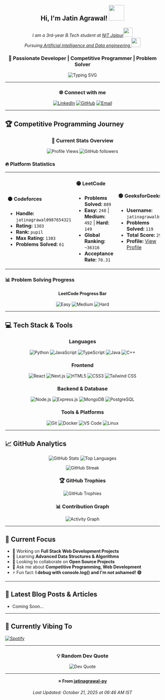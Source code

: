 <div align="center">

<h2> Hi, I'm Jatin Agrawal! <img src="https://media.giphy.com/media/mGcNjsfWAjY5AEZNw6/giphy.gif" width="50"></h2>
<p><em>I am a 3rd-year B.Tech student at <a href="https://www.mnit.ac.in/">NIT Jaipur</a><img src="https://media.giphy.com/media/fYSnHlufseco8Fh93Z/giphy.gif" width="30"></br>Pursuing<a 
href="#"> Artificial intelligence and Data engineering </a><img src="https://media.giphy.com/media/WUlplcMpOCEmTGBtBW/giphy.gif" width="30"> 
</em></p>

### 🚀 Passionate Developer | Competitive Programmer | Problem Solver

<img src="https://readme-typing-svg.herokuapp.com?font=Fira+Code&pause=1000&color=00D4FF&center=true&vCenter=true&width=435&lines=Full+Stack+Developer;Competitive+Programmer;Always+Learning+New+Things;Problem+Solver" alt="Typing SVG" />

---

### 🌐 Connect with me

[![LinkedIn](https://img.shields.io/badge/LinkedIn-0077B5?style=for-the-badge&logo=linkedin&logoColor=white)](https://linkedin.com/in/jatin-agrawal-py)
[![GitHub](https://img.shields.io/badge/GitHub-100000?style=for-the-badge&logo=github&logoColor=white)](https://github.com/jatinagrawal-py)
[![Email](https://img.shields.io/badge/Email-D14836?style=for-the-badge&logo=gmail&logoColor=white)](mailto:jatinagrawal0987654321@gmail.com)

</div>

---

## 🏆 Competitive Programming Journey

<div align="center">

### 🌟 Current Stats Overview
![Profile Views](https://komarev.com/ghpvc/?username=jatinagrawal-py&color=blueviolet&style=flat-square)
![GitHub followers](https://img.shields.io/github/followers/jatinagrawal-py?style=social)

</div>

### 🔥 Platform Statistics

<table>
<tr>
<td width="33%">

#### 🟠 **Codeforces**
- **Handle:** `jatinagrawal0987654321`
- **Rating:** `1303` 
- **Rank:** `pupil`
- **Max Rating:** `1303`
- **Problems Solved:** `61`

</td>
<td width="33%">

#### 🟡 **LeetCode** 
- **Problems Solved:** `889`
- **Easy:** `248` | **Medium:** `492` | **Hard:** `149`
- **Global Ranking:** `~36316`
- **Acceptance Rate:** `70.31`

</td>
<td width="33%">

#### 🟢 **GeeksforGeeks**
- **Username:** `jatinagrawalbybj`
- **Problems Solved:** `119`
- **Total Score:** `299`
- **Profile:** [View Profile](https://auth.geeksforgeeks.org/user/jatinagrawalbybj)

</td>
</tr>
</table>

### 📊 Problem Solving Progress

<div align="center">

#### LeetCode Progress Bar
![Easy](https://img.shields.io/badge/Easy-248-green)
![Medium](https://img.shields.io/badge/Medium-492-orange)
![Hard](https://img.shields.io/badge/Hard-149-red)
</div>

---

## 💻 Tech Stack & Tools

<div align="center">

### Languages
![Python](https://img.shields.io/badge/Python-3776AB?style=for-the-badge&logo=python&logoColor=white)
![JavaScript](https://img.shields.io/badge/JavaScript-F7DF1E?style=for-the-badge&logo=javascript&logoColor=black)
![TypeScript](https://img.shields.io/badge/TypeScript-007ACC?style=for-the-badge&logo=typescript&logoColor=white)
![Java](https://img.shields.io/badge/Java-ED8B00?style=for-the-badge&logo=java&logoColor=white)
![C++](https://img.shields.io/badge/C++-00599C?style=for-the-badge&logo=cplusplus&logoColor=white)

### Frontend
![React](https://img.shields.io/badge/React-20232A?style=for-the-badge&logo=react&logoColor=61DAFB)
![Next.js](https://img.shields.io/badge/Next.js-000000?style=for-the-badge&logo=nextdotjs&logoColor=white)
![HTML5](https://img.shields.io/badge/HTML5-E34F26?style=for-the-badge&logo=html5&logoColor=white)
![CSS3](https://img.shields.io/badge/CSS3-1572B6?style=for-the-badge&logo=css3&logoColor=white)
![Tailwind CSS](https://img.shields.io/badge/Tailwind_CSS-38B2AC?style=for-the-badge&logo=tailwind-css&logoColor=white)

### Backend & Database
![Node.js](https://img.shields.io/badge/Node.js-43853D?style=for-the-badge&logo=node.js&logoColor=white)
![Express.js](https://img.shields.io/badge/Express.js-404D59?style=for-the-badge)
![MongoDB](https://img.shields.io/badge/MongoDB-4EA94B?style=for-the-badge&logo=mongodb&logoColor=white)
![PostgreSQL](https://img.shields.io/badge/PostgreSQL-316192?style=for-the-badge&logo=postgresql&logoColor=white)

### Tools & Platforms
![Git](https://img.shields.io/badge/Git-F05032?style=for-the-badge&logo=git&logoColor=white)
![Docker](https://img.shields.io/badge/Docker-2496ED?style=for-the-badge&logo=docker&logoColor=white)
![VS Code](https://img.shields.io/badge/VS_Code-007ACC?style=for-the-badge&logo=visual-studio-code&logoColor=white)
![Linux](https://img.shields.io/badge/Linux-FCC624?style=for-the-badge&logo=linux&logoColor=black)

</div>

---

## 📈 GitHub Analytics

<div align="center">

![GitHub Stats](https://github-readme-stats.vercel.app/api?username=jatinagrawal-py&show_icons=true&theme=tokyonight&include_all_commits=true&count_private=true&cache_seconds=86400)
![Top Languages](https://github-readme-stats.vercel.app/api/top-langs/?username=jatinagrawal-py&layout=compact&theme=tokyonight&cache_seconds=86400)

![GitHub Streak](https://github-readme-streak-stats.herokuapp.com/?user=jatinagrawal-py&theme=tokyonight&cache_seconds=86400)

### 🏆 GitHub Trophies
![GitHub Trophies](https://github-profile-trophy.vercel.app/?username=jatinagrawal-py&theme=tokyonight&row=2&column=4&margin-w=15&margin-h=15&cache_seconds=86400)

### 📊 Contribution Graph
![Activity Graph](https://github-readme-activity-graph.vercel.app/graph?username=jatinagrawal-py&theme=tokyo-night&cache_seconds=86400)

</div>

---

## 🎯 Current Focus


- 🔭 Working on **Full Stack Web Development Projects**
- 🌱 Learning **Advanced Data Structures & Algorithms**
- 👯 Looking to collaborate on **Open Source Projects**
- 💬 Ask me about **Competitive Programming, Web Development**
- ⚡ Fun fact: **I debug with console.log() and I'm not ashamed! 😄**


---

## 📝 Latest Blog Posts & Articles

<!-- BLOG-POST-LIST:START -->
- Coming Soon...
<!-- BLOG-POST-LIST:END -->

---

## 🎵 Currently Vibing To

[![Spotify](https://spotify-now-playing-steel.vercel.app/api/spotify)](https://open.spotify.com/user/your-spotify-username)

---

<div align="center">

### 💡 Random Dev Quote
![Dev Quote](https://quotes-github-readme.vercel.app/api?type=horizontal&theme=tokyonight&cache_seconds=86400)

---

**⭐ From [jatinagrawal-py](https://github.com/jatinagrawal-py)**

*Last Updated: October 21, 2025 at 06:46 AM IST*

</div>